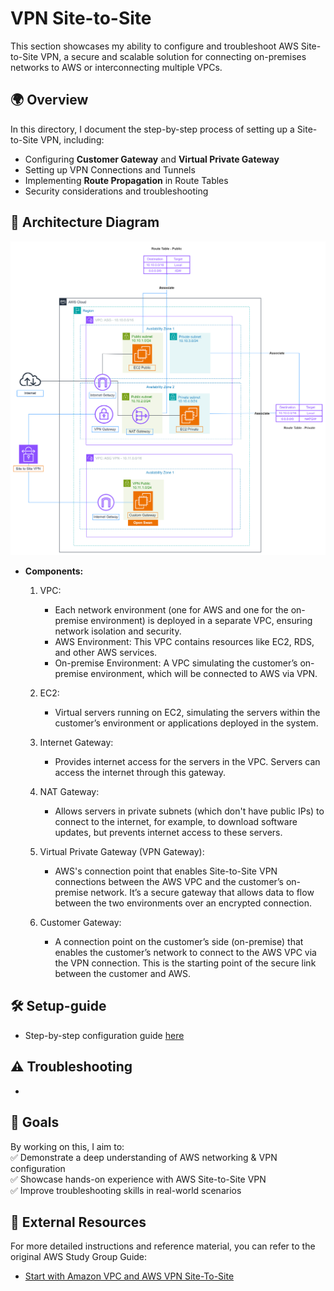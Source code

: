 # VPN Site-to-Site  

This section showcases my ability to configure and troubleshoot AWS Site-to-Site VPN, a secure and scalable solution for connecting on-premises networks to AWS or interconnecting multiple VPCs.  

## 🌍 Overview  
In this directory, I document the step-by-step process of setting up a Site-to-Site VPN, including:  
- Configuring **Customer Gateway** and **Virtual Private Gateway**  
- Setting up VPN Connections and Tunnels  
- Implementing **Route Propagation** in Route Tables  
- Security considerations and troubleshooting

## 📐 Architecture Diagram
![VPN Site to Site Architecture Diagram ](/VPN-Site-to-Site/screenshots/VPN-Architecture-Diagram.png) 
- **Components:**
  1. VPC:

     - Each network environment (one for AWS and one for the on-premise environment) is deployed in a separate VPC, ensuring network isolation and security.
      - AWS Environment: This VPC contains resources like EC2, RDS, and other AWS services.
     - On-premise Environment: A VPC simulating the customer’s on-premise environment, which will be connected to AWS via VPN.
  2. EC2:

      - Virtual servers running on EC2, simulating the servers within the customer’s environment or applications deployed in the system.
  3. Internet Gateway:

      - Provides internet access for the servers in the VPC. Servers can access the internet through this gateway.
  4. NAT Gateway:

      - Allows servers in private subnets (which don't have public IPs) to connect to the internet, for example, to download software updates, but prevents internet access to these servers.
  5. Virtual Private Gateway (VPN Gateway):

      - AWS's connection point that enables Site-to-Site VPN connections between the AWS VPC and the customer’s on-premise network. It’s a secure gateway that allows data to flow between the two environments over an encrypted connection.
  6. Customer Gateway:

      - A connection point on the customer’s side (on-premise) that enables the customer’s network to connect to the AWS VPC via the VPN connection. This is the starting point of the secure link between the customer and AWS.

## 🛠 Setup-guide
- Step-by-step configuration guide [here](/VPN-Site-to-Site/Setup-guide.md)
## ⚠️ Troubleshooting
- 

## 🎯 Goals  
By working on this, I aim to:  
✅ Demonstrate a deep understanding of AWS networking & VPN configuration  
✅ Showcase hands-on experience with AWS Site-to-Site VPN  
✅ Improve troubleshooting skills in real-world scenarios  

## 🔗 External Resources
For more detailed instructions and reference material, you can refer to the original AWS Study Group Guide:

- [Start with Amazon VPC and AWS VPN Site-To-Site](https://000003.awsstudygroup.com/)